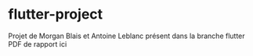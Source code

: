 # flutter-project

Projet de Morgan Blais et Antoine Leblanc présent dans la branche flutter
PDF de rapport ici
